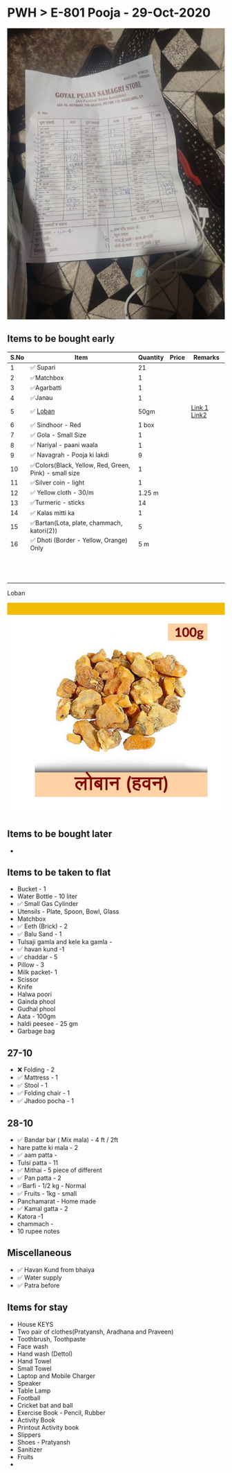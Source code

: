 # PWH > E-801 Pooja - 29-Oct-2020

<img src="assets\pooja-1.png" style="zoom:80%;" />

## Items to be bought early 



| S.No | Item                                                         | Quantity | Price | Remarks                                                      |
| ---- | ------------------------------------------------------------ | -------- | ----- | ------------------------------------------------------------ |
| 1    | :white_check_mark: Supari                                    | 21       |       |                                                              |
| 2    | :white_check_mark:Matchbox                                   | 1        |       |                                                              |
| 3    | :white_check_mark: ​Agarbatti                                 | 1        |       |                                                              |
| 4    | :white_check_mark:Janau                                      | 1        |       |                                                              |
| 5    | :white_check_mark: ​[Loban](https://www.amazon.in/Aapkidukan-Pure-Original-Loban-Sambrani/dp/B07YMZHDB8/ref=asc_df_B07YMZHDB8/?tag=googleshopdes-21&linkCode=df0&hvadid=396987018165&hvpos=&hvnetw=g&hvrand=12326564550528328439&hvpone=&hvptwo=&hvqmt=&hvdev=c&hvdvcmdl=&hvlocint=&hvlocphy=9061994&hvtargid=pla-938023167574&psc=1&ext_vrnc=hi) | 50gm     |       | [Link 1](https://www.vridhistores.com/product/loban-lohban-havan-25g50g100g/3961) [Link2](https://www.amazon.in/Aapkidukan-Pure-Original-Loban-Sambrani/dp/B07YMZHDB8/ref=asc_df_B07YMZHDB8/?tag=googleshopdes-21&linkCode=df0&hvadid=396987018165&hvpos=&hvnetw=g&hvrand=12326564550528328439&hvpone=&hvptwo=&hvqmt=&hvdev=c&hvdvcmdl=&hvlocint=&hvlocphy=9061994&hvtargid=pla-938023167574&psc=1&ext_vrnc=hi) |
| 6    | :white_check_mark: Sindhoor - Red                            | 1 box    |       |                                                              |
| 7    | :white_check_mark: ​Gola - Small Size                         | 1        |       |                                                              |
| 8    | :white_check_mark: ​Nariyal - paani waala                     | 1        |       |                                                              |
| 9    | :white_check_mark: ​Navagrah - Pooja ki lakdi                 | 9        |       |                                                              |
| 10   | :white_check_mark:Colors(Black, Yellow, Red, Green, Pink) - small size | 1        |       |                                                              |
| 11   | :white_check_mark:Silver coin - light                        | 1        |       |                                                              |
| 12   | :white_check_mark: ​Yellow cloth - 30/m                       | 1.25 m   |       |                                                              |
| 13   | :white_check_mark:Turmeric - sticks                          | 14       |       |                                                              |
| 14   | :white_check_mark: ​Kalas mitti ka                            | 1        |       |                                                              |
| 15   | :white_check_mark:Bartan(Lota, plate, chammach, katori(2))   | 5        |       |                                                              |
| 16   | :white_check_mark: ​Dhoti (Border - Yellow, Orange) Only      | 5 m      |       |                                                              |
|      |                                                              |          |       |                                                              |
|      |                                                              |          |       |                                                              |
|      |                                                              |          |       |                                                              |
|      |                                                              |          |       |                                                              |
|      |                                                              |          |       |                                                              |
|      |                                                              |          |       |                                                              |
|      |                                                              |          |       |                                                              |
|      |                                                              |          |       |                                                              |
|      |                                                              |          |       |                                                              |
|      |                                                              |          |       |                                                              |
|      |                                                              |          |       |                                                              |
|      |                                                              |          |       |                                                              |
|      |                                                              |          |       |                                                              |

Loban

<img src="assets\loban.png" alt="Loban" style="zoom:80%;" />

## Items to be bought later

- 

## Items to be taken to flat

- Bucket - 1
- Water Bottle - 10 liter
- :white_check_mark: Small Gas Cylinder
- Utensils - Plate, Spoon, Bowl, Glass
- Matchbox
- :white_check_mark: Eeth (Brick) - 2
- :white_check_mark: ​Balu Sand - 1
- Tulsaji gamla and kele ka gamla - 
- :white_check_mark: havan kund -1
- :white_check_mark: chaddar - 5
- Pillow - 3
- Milk packet- 1 
- Scissor
- Knife
- Halwa poori
- Gainda phool
- Gudhal phool
- Aata - 100gm
- haldi peesee - 25 gm
- Garbage bag

## 27-10

- :x: Folding - 2
- :white_check_mark: Mattress - 1
- :white_check_mark: Stool - 1
-  :white_check_mark: Folding chair - 1
- :white_check_mark: ​Jhadoo pocha - 1

## 28-10

- :white_check_mark: ​Bandar bar ( Mix mala) - 4 ft / 2ft
- hare patte ki mala - 2 
- :white_check_mark: ​aam patta - 
- Tulsi patta - 11
- :white_check_mark: ​Mithai - 5 piece of different
- :white_check_mark: ​Pan patta - 2
- :white_check_mark:Barfi - 1/2 kg - Normal
- :white_check_mark: ​Fruits - 1kg - small
- Panchamarat - Home made
- :white_check_mark: ​Kamal gatta - 2
- Katora -1
- chammach - 
- 10 rupee notes

## Miscellaneous

- :white_check_mark: Havan Kund from bhaiya
- :white_check_mark: ​Water supply
- :white_check_mark: ​Patra before

## Items for stay

- House KEYS
- Two pair of clothes(Pratyansh, Aradhana and Praveen)
- Toothbrush, Toothpaste
- Face wash
- Hand wash (Dettol)
- Hand Towel
- Small Towel
- Laptop and Mobile Charger
- Speaker
- Table Lamp
- Football
- Cricket bat and ball
- Exercise Book - Pencil, Rubber
- Activity Book
- Printout Activity book
- Slippers
- Shoes - Pratyansh
- Sanitizer
- Fruits
- 
